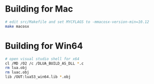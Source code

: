 # Building for Mac

```sh
# edit src/Makefile and set MYCFLAGS to -mmacosx-version-min=10.12
make macosx
```

# Building for Win64

```sh
# open visual studio shell for x64
cl /MD /O2 /c /DLUA_BUILD_AS_DLL *.c
rm lua.obj
rm luac.obj
lib /OUT:lua53_win64.lib *.obj
```
